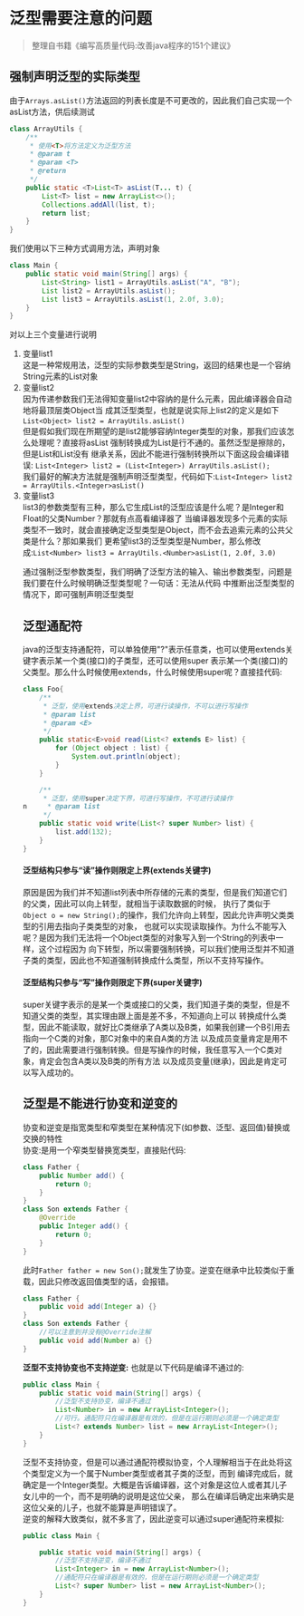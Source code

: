 # 泛型需要注意的问题

> 整理自书籍《编写高质量代码:改善java程序的151个建议》

## 强制声明泛型的实际类型

由于```Arrays.asList()```方法返回的列表长度是不可更改的，因此我们自己实现一个asList方法，供后续测试
```java
class ArrayUtils {
    /**
     * 使用<T>将方法定义为泛型方法
     * @param t
     * @param <T>
     * @return
     */
    public static <T>List<T> asList(T... t) {
        List<T> list = new ArrayList<>();
        Collections.addAll(list, t);
        return list;
    }
}
```
我们使用以下三种方式调用方法，声明对象
```java
class Main { 
    public static void main(String[] args) {
        List<String> list1 = ArrayUtils.asList("A", "B");
        List list2 = ArrayUtils.asList();
        List list3 = ArrayUtils.asList(1, 2.0f, 3.0);
    }
}
```
对以上三个变量进行说明
1. 变量list1  
这是一种常规用法，泛型的实际参数类型是String，返回的结果也是一个容纳String元素的List对象
2. 变量list2  
因为传递参数我们无法得知变量list2中容纳的是什么元素，因此编译器会自动地将最顶层类Object当
成其泛型类型，也就是说实际上list2的定义是如下```List<Object> list2 = ArrayUtils.asList()```  
但是假如我们现在所期望的是list2能够容纳Integer类型的对象，那我们应该怎么处理呢？直接将asList
强制转换成为List<Integer>是行不通的。虽然泛型是擦除的，但是List<Object>和List<Integer>没有
继承关系，因此不能进行强制转换所以下面这段会编译错误:
```List<Integer> list2 = (List<Integer>) ArrayUtils.asList();```  
我们最好的解决方法就是强制声明泛型类型，代码如下:```List<Integer> list2 = ArrayUtils.<Integer>asList()```
3. 变量list3  
list3的参数类型有三种，那么它生成List的泛型应该是什么呢？是Integer和Float的父类Number？那就有点高看编译器了
当编译器发现多个元素的实际类型不一致时，就会直接确定泛型类型是Object，而不会去追索元素的公共父类是什么？那如果我们
更希望list3的泛型类型是Number，那么修改成:```List<Number> list3 = ArrayUtils.<Number>asList(1, 2.0f, 3.0)```

通过强制泛型参数类型，我们明确了泛型方法的输入、输出参数类型，问题是我们要在什么时候明确泛型类型呢？一句话：无法从代码
中推断出泛型类型的情况下，即可强制声明泛型类型

## 泛型通配符
java的泛型支持通配符，可以单独使用"?"表示任意类，也可以使用extends关键字表示某一个类(接口)的子类型，还可以使用super
表示某一个类(接口)的父类型。那么什么时候使用extends，什么时候使用super呢？直接挂代码:
```java
class Foo{
    /**
     * 泛型，使用extends决定上界，可进行读操作，不可以进行写操作
     * @param list
     * @param <E>
     */
    public static<E>void read(List<? extends E> list) {
        for (Object object : list) {
            System.out.println(object);
        }
    }

    /**
     * 泛型，使用super决定下界，可进行写操作，不可进行读操作
n     * @param list
     */
    public static void write(List<? super Number> list) {
        list.add(132);
    }
}
```

#### 泛型结构只参与“读”操作则限定上界(extends关键字)  
原因是因为我们并不知道list列表中所存储的元素的类型，但是我们知道它们的父类，因此可以向上转型，就相当于读取数据的时候，
执行了类似于```Object o = new String();```的操作，我们允许向上转型，因此允许声明父类类型的引用去指向子类类型的对象，
也就可以实现读取操作。为什么不能写入呢？是因为我们无法将一个Object类型的对象写入到一个String的列表中一样，这个过程因为
向下转型，所以需要强制转换，可以我们使用泛型并不知道子类的类型，因此也不知道强制转换成什么类型，所以不支持写操作。  
#### 泛型结构只参与“写”操作则限定下界(super关键字)  
super关键字表示的是某一个类或接口的父类，我们知道子类的类型，但是不知道父类的类型，其实理由跟上面是差不多，不知道向上可以
转换成什么类型，因此不能读取，就好比C类继承了A类以及B类，如果我创建一个B引用去指向一个C类的对象，那C对象中的来自A类的方法
以及成员变量肯定是用不了的，因此需要进行强制转换。但是写操作的时候，我任意写入一个C类对象，肯定会包含A类以及B类的所有方法
以及成员变量(继承)，因此是肯定可以写入成功的。

## 泛型是不能进行协变和逆变的
协变和逆变是指宽类型和窄类型在某种情况下(如参数、泛型、返回值)替换或交换的特性   
协变:是用一个窄类型替换宽类型，直接贴代码:
```java
class Father {
    public Number add() {
        return 0;
    }
}
class Son extends Father {
    @Override
    public Integer add() {
        return 0;
    }
}
```
此时```Father father = new Son();```就发生了协变。逆变在继承中比较类似于重载，因此只修改返回值类型的话，会报错。
```java
class Father {
    public void add(Integer a) {}
}
class Son extends Father {
    //可以注意到并没有@Override注解
    public void add(Number a) {}
}
```
**泛型不支持协变也不支持逆变:**
也就是以下代码是编译不通过的:
```java
public class Main {
    public static void main(String[] args) {
        //泛型不支持协变，编译不通过
        List<Number> in = new ArrayList<Integer>();
        //可行。通配符只在编译器是有效的，但是在运行期则必须是一个确定类型
        List<? extends Number> list = new ArrayList<Integer>();
    }
}
```
泛型不支持协变，但是可以通过通配符模拟协变，个人理解相当于在此处将这个类型定义为一个属于Number类型或者其子类的泛型，而到
编译完成后，就确定是一个Integer类型。大概是告诉编译器，这个对象是这位人或者其儿子女儿中的一个，而不是明确的说明是这位父亲，
那么在编译后确定出来确实是这位父亲的儿子，也就不能算是声明错误了。  
逆变的解释大致类似，就不多言了，因此逆变可以通过super通配符来模拟:
```java
public class Main {

    public static void main(String[] args) {
        //泛型不支持逆变，编译不通过
        List<Integer> in = new ArrayList<Number>();
        //通配符只在编译器是有效的，但是在运行期则必须是一个确定类型
        List<? super Number> list = new ArrayList<Number>();
    }
}
```